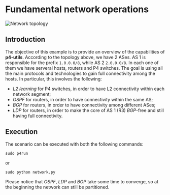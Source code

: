 # Fundamental network operations

![Network topology](images/ffr_example_topo.png "Network topology")

## Introduction

The objective of this example is to provide an overview of the capabilities of **p4-utils**. According to the topology above, we have 2 ASes. AS 1 is responsible for the prefix `1.0.0.0/8`, while AS 2 `2.0.0.0/8`. In each one of them we have serveral hosts, routers and P4 switches. The goal is using all the main protocols and technologies to gain full connectivity among the hosts. In particular, this involves the following:
- *L2 learning* for P4 switches, in order to have L2 connectivity within each network segment;
- *OSPF* for routers, in order to have connectivity within the same AS;
- *BGP* for routers, in order to have connectivity among different ASes;
- *LDP* for routers, in order to make the core of AS 1 (R3) *BGP*-free and still having full connectivity.

## Execution

The scenario can be executed with both the following commands:
```
sudo p4run
```
or
```
sudo python network.py
```

Please notice that *OSPF*, *LDP* and *BGP* take some time to converge, so at the beginning the network can still be partitioned.